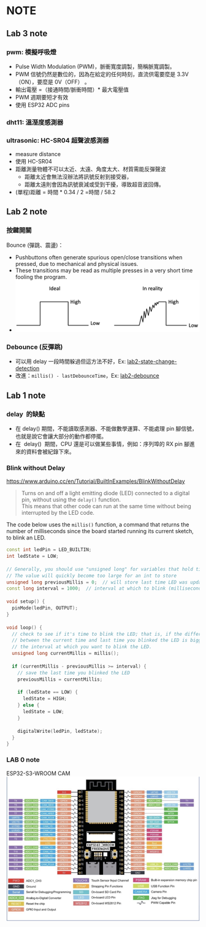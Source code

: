 # NOTE

## Lab 3 note

### pwm: 模擬呼吸燈

- Pulse Width Modulation (PWM)，脈衝寬度調製，簡稱脈寬調製。
- PWM 信號仍然是數位的，因為在給定的任何時刻，直流供電要麼是 3.3V（ON），要麼是 0V（OFF） 。
- 輸出電壓 =（接通時間/脈衝時間）\* 最大電壓值
- PWM 週期要短才有效
- 使用 ESP32 ADC pins

### dht11: 溫溼度感測器

### ultrasonic: HC-SR04 超聲波感測器

- measure distance
- 使用 HC-SR04
- 距離測量物體不可以太近、太遠、角度太大、材質需能反彈聲波
  - 距離太近會無法沒辦法將訊號反射到接受器，
  - 距離太遠則會因為訊號衰減或受到干擾，導致超音波回傳。
- (單程)距離 = 時間 \* 0.34 / 2 =時間 / 58.2

## Lab 2 note

### 按鍵開關

Bounce (彈跳、震盪)：

- Pushbuttons often generate spurious open/close transitions when pressed, due to mechanical and physical issues.
- These transitions may be read as multiple presses in a very short time fooling the program.
- ![bounce](./assests/bounce.png)

### Debounce (反彈跳)

- 可以用 delay 一段時間躲過但這方法不好，Ex: [lab2-state-change-detection](./lab2/state-change-detection/StateChangeDetection.ino)
- 改進：`millis() - lastDebounceTime`，Ex: [lab2-debounce](./lab2/Debounce/Debounce.ino)

## Lab 1 note

### delay  的缺點

- 在 delay() 期間，不能讀取感測器、不能做數學運算、不能處理 pin 腳信號，也就是說它會讓大部分的動作都停擺。
- 在  delay()  期間，CPU 還是可以做某些事情，例如：序列埠的 RX pin 腳進來的資料會被紀錄下來。

### Blink without Delay

https://www.arduino.cc/en/Tutorial/BuiltInExamples/BlinkWithoutDelay

> Turns on and off a light emitting diode (LED) connected to a digital pin, without using the `delay()` function. \
> This means that other code can run at the same time without being interrupted by the LED code.

The code below uses the `millis()` function, a command that returns the number of milliseconds since the board started running its current sketch, to blink an LED.

```cpp
const int ledPin = LED_BUILTIN;
int ledState = LOW;

// Generally, you should use "unsigned long" for variables that hold time
// The value will quickly become too large for an int to store
unsigned long previousMillis = 0;  // will store last time LED was updated
const long interval = 1000;  // interval at which to blink (milliseconds)

void setup() {
  pinMode(ledPin, OUTPUT);
}

void loop() {
  // check to see if it's time to blink the LED; that is, if the difference
  // between the current time and last time you blinked the LED is bigger than
  // the interval at which you want to blink the LED.
  unsigned long currentMillis = millis();

  if (currentMillis - previousMillis >= interval) {
    // save the last time you blinked the LED
    previousMillis = currentMillis;

    if (ledState == LOW) {
      ledState = HIGH;
    } else {
      ledState = LOW;
    }

    digitalWrite(ledPin, ledState);
  }
}

```

### LAB 0 note

ESP32-S3-WROOM CAM
![ESP32-S3](./assests/esp32s3.png)
